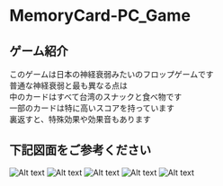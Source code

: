 # MemoryCard-PC_Game 
## ゲーム紹介
このゲームは日本の神経衰弱みたいのフロップゲームです<br>
普通な神経衰弱と最も異なる点は<br>
中のカードはすべて台湾のスナックと食べ物です<br>
一部のカードは特に高いスコアを持っています<br>
裏返すと、特殊効果や効果音もあります<br>

## 下記図面をご参考ください
![Alt text](https://i.imgur.com/ddezvzE.jpg "Start Menu")
![Alt text](https://i.imgur.com/oibI5C9.jpg "Help Menu")
![Alt text](https://i.imgur.com/RNYzyud.jpg "Help Menu")
![Alt text](https://i.imgur.com/1OHMiCa.jpg "Game Scene")
![Alt text](https://i.imgur.com/sYIYfZT.jpg "Game Scene")
